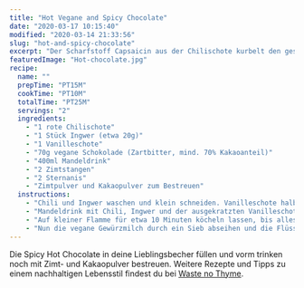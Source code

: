 ```yaml
---
title: "Hot Vegane and Spicy Chocolate"
date: "2020-03-17 10:15:40"
modified: "2020-03-14 21:33:56"
slug: "hot-and-spicy-chocolate"
excerpt: "Der Scharfstoff Capsaicin aus der Chilischote kurbelt den gesamten Stoffwechsel an. Auch Ingwer wirkt anregend und beruhigt durch das enthaltene Ätherische Öl Gingerol den Bauch."
featuredImage: "Hot-chocolate.jpg"
recipe:
  name: ""
  prepTime: "PT15M"
  cookTime: "PT10M"
  totalTime: "PT25M"
  servings: "2"
  ingredients:
    - "1 rote Chilischote"
    - "1 Stück Ingwer (etwa 20g)"
    - "1 Vanilleschote"
    - "70g vegane Schokolade (Zartbitter, mind. 70% Kakaoanteil)"
    - "400ml Mandeldrink"
    - "2 Zimtstangen"
    - "2 Sternanis"
    - "Zimtpulver und Kakaopulver zum Bestreuen"
  instructions:
    - "Chili und Ingwer waschen und klein schneiden. Vanilleschote halbieren und das Mark mit dem Messerrücken herauskratzen. Die Schokolade grob hacken."
    - "Mandeldrink mit Chili, Ingwer und der ausgekratzten Vanilleschote sowie den Zimtstangen und Sternanis in einen Topf geben und erhitzen."
    - "Auf kleiner Flamme für etwa 10 Minuten köcheln lassen, bis alles schon herrlich duftet."
    - "Nun die vegane Gewürzmilch durch ein Sieb abseihen und die Flüssigkeit in den Topf zurück füllen. Das Mark der Vanilleschote und die Schokoladestücke unterrühren, bis sich alles schön aufgelöst hat."
---
```


Die Spicy Hot Chocolate in deine Lieblingsbecher füllen und vorm trinken noch mit Zimt- und Kakaopulver bestreuen. Weitere Rezepte und Tipps zu einem nachhaltigen Lebensstil findest du bei [Waste no Thyme](https://wastenothyme.com).